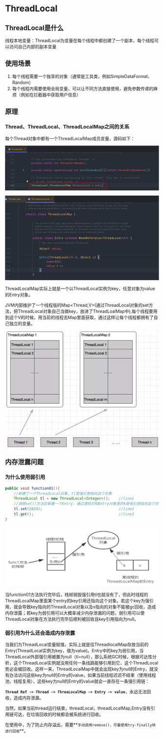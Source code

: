 # ThreadLocal

## ThreadLocal是什么

线程本地变量：ThreadLocal为变量在每个线程中都创建了一个副本，每个线程可以访问自己内部的副本变量

## 使用场景

1. 每个线程需要一个独享的对象（通常是工具类，例如SimpleDataFormat、Random）
2. 每个线程内需要使用全局变量，可以让不同方法直接使用，避免参数传递的麻烦（例如在拦截器中获取用户信息）

## 原理

### Thread、ThreadLocal、ThreadLocalMap之间的关系

每个Thread对象中都有一个ThreadLocalMap成员变量，源码如下：

![image-20241202204614909](assets/image-20241202204614909.png)

![image-20241202204846100](assets/image-20241202204846100.png)

ThreadLocalMap实际上就是一个以ThreadLocal实例为key，任意对象为value的Entry对象。

JVM内部维护了一个线程版的Map<Thread,V>(通过ThreadLocal对象的set方法，把ThreadLocal对象自己当做key，放进了ThreadLoalMap中),每个线程要用到这个V的时候，用当前的线程去Map里面获取，通过这样让每个线程都拥有了自己独立的变量。

![image-20241202210004947](assets/image-20241202210004947.png)

## 内存泄露问题

### 为什么使用弱引用

```java
public void function01(){
    //新建了一个ThreadLocal对象，tl是强引用指向这个对象
    ThreadLocal tl = new ThreadLocal<Integer>();    //line1
    //调用set()方法后新建一个Entry，通过源码可知Entry对象里的k是弱引用指向这个对象
    tl.set(2024);                                   //line2
    tl.get();                                       //line3
}
```

![image-20241214214558795](assets/image-20241214214558795.png)

当function01方法执行完毕后，栈帧销毁强引用tl也就没有了，但此时线程的ThreadLocalMap里面某个entry的key引用还指向这个对象。若这个key为强引用，就会导致key指向的ThreadLocal对象以及v指向的对象不能被gc回收，造成内存泄露；若key为弱引用可以大概率减少内存泄漏的问题，弱引用可以使ThreadLocal对象在方法执行完毕后顺利被回收且key引用指向为null。

### 弱引用为什么还会造成内存泄露

当我们为ThreadLocal变量赋值，实际上就是往ThreadlocalMap存放当前的Entry(ThreadLocal实例为key，值为value)。Entry中的key为弱引用，当ThreadLocal外部强引用被置为null（tl=null），那么系统GC时候，根据可达性分析，这个ThreadLocal实例就没用任何一条线路能够引用到它，这个ThreadLocal势必会被回收。这样一来，ThreadLocalMap中就会出现key为null的Entry，就没有办法访问这些key为null的Entry的value，如果当前线程迟迟不结束（使用线程池，线程复用），这些key为null的Entry的value就会一直存在一条强引用链：

**`Thread Ref -> Thread -> ThreaLocalMap -> Entry -> value`**，永远无法回收，造成内存泄漏。

当然，如果当前thread运行结束，threadLocal，threadLocalMap,Entry没有引用链可达，在垃圾回收的时候都会被系统进行回收。

在使用中，为了防止内存溢出，需要**`手动调用remove()，尽量使用try-finally块进行回收`**。







